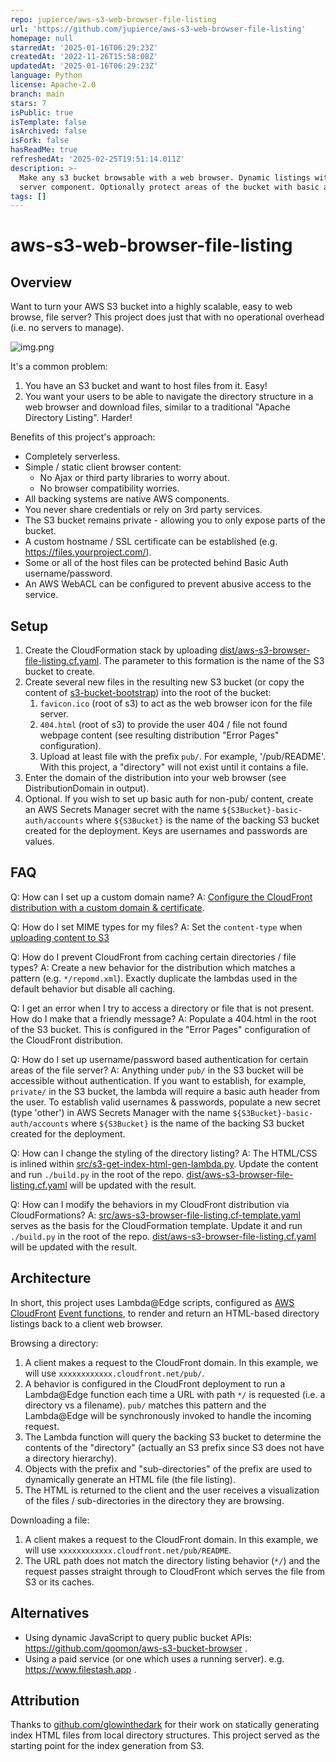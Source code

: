 ```yaml
---
repo: jupierce/aws-s3-web-browser-file-listing
url: 'https://github.com/jupierce/aws-s3-web-browser-file-listing'
homepage: null
starredAt: '2025-01-16T06:29:23Z'
createdAt: '2022-11-26T15:58:08Z'
updatedAt: '2025-01-16T06:29:23Z'
language: Python
license: Apache-2.0
branch: main
stars: 7
isPublic: true
isTemplate: false
isArchived: false
isFork: false
hasReadMe: true
refreshedAt: '2025-02-25T19:51:14.011Z'
description: >-
  Make any s3 bucket browsable with a web browser. Dynamic listings with no
  server component. Optionally protect areas of the bucket with basic auth.
tags: []
---
```


# aws-s3-web-browser-file-listing

## Overview
Want to turn your AWS S3 bucket into a highly scalable, easy to web browse, file server? This project does just that with no operational overhead (i.e. no servers to manage).

![img.png](images/browser-view.png)

It's a common problem: 
1. You have an S3 bucket and want to host files from it. Easy!
2. You want your users to be able to navigate the directory structure in a web browser and download files, similar to a traditional "Apache Directory Listing". Harder!

Benefits of this project's approach:
- Completely serverless.
- Simple / static client browser content:
  - No Ajax or third party libraries to worry about.
  - No browser compatibility worries.
- All backing systems are native AWS components. 
- You never share credentials or rely on 3rd party services. 
- The S3 bucket remains private - allowing you to only expose parts of the bucket.
- A custom hostname / SSL certificate can be established (e.g. https://files.yourproject.com/).
- Some or all of the host files can be protected behind Basic Auth username/password.
- An AWS WebACL can be configured to prevent abusive access to the service.

## Setup
1. Create the CloudFormation stack by uploading [dist/aws-s3-browser-file-listing.cf.yaml](dist/aws-s3-browser-file-listing.cf.yaml). The parameter to this formation is the name of the S3 bucket to create.
2. Create several new files in the resulting new S3 bucket (or copy the content of [s3-bucket-bootstrap](s3-bucket-bootstrap)) into the root of the bucket:
   1. `favicon.ico` (root of s3) to act as the web browser icon for the file server.
   2. `404.html` (root of s3) to provide the user 404 / file not found webpage content (see resulting distribution "Error Pages" configuration).
   3. Upload at least file with the prefix `pub/`. For example, '/pub/README'. With this project, a "directory" will not exist until it contains a file.
3. Enter the domain of the distribution into your web browser (see DistributionDomain in output). 
4. Optional. If you wish to set up basic auth for non-pub/ content, create an AWS Secrets Manager secret with the name `${S3Bucket}-basic-auth/accounts` where `${S3Bucket}` is the name of the backing S3 bucket created for the deployment. Keys are usernames and passwords are values. 

## FAQ
Q: How can I set up a custom domain name?
A: [Configure the CloudFront distribution with a custom domain & certificate](https://docs.aws.amazon.com/AmazonCloudFront/latest/DeveloperGuide/CNAMEs.html).

Q: How do I set MIME types for my files?
A: Set the `content-type` when [uploading content to S3](https://docs.aws.amazon.com/AmazonCloudFront/latest/DeveloperGuide/AddingObjects.html)

Q: How do I prevent CloudFront from caching certain directories / file types?
A: Create a new behavior for the distribution which matches a pattern (e.g. `*/repomd.xml`). Exactly duplicate the lambdas used in the default behavior but disable all caching.

Q: I get an error when I try to access a directory or file that is not present. How do I make that a friendly message?
A: Populate a 404.html in the root of the S3 bucket. This is configured in the "Error Pages" configuration of the CloudFront distribution.

Q: How do I set up username/password based authentication for certain areas of the file server?
A: Anything under `pub/` in the S3 bucket will be accessible without authentication. If you want to establish, for example, `private/` in the S3 bucket, the lambda will require a basic auth header from the user. To establish valid usernames & passwords, populate a new secret (type 'other') in AWS Secrets Manager with the name `${S3Bucket}-basic-auth/accounts` where `${S3Bucket}` is the name of the backing S3 bucket created for the deployment. 

Q: How can I change the styling of the directory listing?
A: The HTML/CSS is inlined within [src/s3-get-index-html-gen-lambda.py](src/s3-get-index-html-gen-lambda.py). Update the content and run `./build.py` in the root of the repo. [dist/aws-s3-browser-file-listing.cf.yaml](dist/aws-s3-browser-file-listing.cf.yaml) will be updated with the result.

Q: How can I modify the behaviors in my CloudFront distribution via CloudFormations?
A: [src/aws-s3-browser-file-listing.cf-template.yaml](src/aws-s3-browser-file-listing.cf-template.yaml) serves as the basis for the CloudFormation template. Update it and run `./build.py` in the root of the repo. [dist/aws-s3-browser-file-listing.cf.yaml](dist/aws-s3-browser-file-listing.cf.yaml) will be updated with the result.

## Architecture
In short, this project uses Lambda@Edge scripts, configured as [AWS CloudFront](https://aws.amazon.com/cloudfront/) [Event functions](https://docs.aws.amazon.com/AmazonCloudFront/latest/DeveloperGuide/lambda-cloudfront-trigger-events.html), to render and return an HTML-based directory listings back to a client web browser. 

Browsing a directory:
1. A client makes a request to the CloudFront domain. In this example, we will use `xxxxxxxxxxxx.cloudfront.net/pub/`.
2. A behavior is configured in the CloudFront deployment to run a Lambda@Edge function each time a URL with path `*/` is requested (i.e. a directory vs a filename). `pub/` matches this pattern and the Lambda@Edge will be synchronously invoked to handle the incoming request.
3. The Lambda function will query the backing S3 bucket to determine the contents of the "directory" (actually an S3 prefix since S3 does not have a directory hierarchy).
4. Objects with the prefix and "sub-directories" of the prefix are used to dynamically generate an HTML file (the file listing).
5. The HTML is returned to the client and the user receives a visualization of the files / sub-directories in the directory they are browsing.

Downloading a file:
1. A client makes a request to the CloudFront domain. In this example, we will use `xxxxxxxxxxxx.cloudfront.net/pub/README`.
2. The URL path does not match the directory listing behavior (`*/`) and the request passes straight through to CloudFront which serves the file from S3 or its caches.

## Alternatives
- Using dynamic JavaScript to query public bucket APIs: https://github.com/qoomon/aws-s3-bucket-browser .
- Using a paid service (or one which uses a running server). e.g. https://www.filestash.app .

## Attribution
Thanks to [github.com/glowinthedark](https://gist.github.com/glowinthedark/625eb4caeca12c5aa52778a3b4b0adb4/d245a5c53e935f03b08e528f0b79c66e58823987) for their work on statically generating index HTML files from local directory structures. This project served as the starting point for the index generation from S3.
